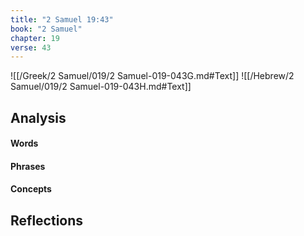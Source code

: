 ```yaml
---
title: "2 Samuel 19:43"
book: "2 Samuel"
chapter: 19
verse: 43
---
```

![[/Greek/2 Samuel/019/2 Samuel-019-043G.md#Text]]
![[/Hebrew/2 Samuel/019/2 Samuel-019-043H.md#Text]]

## Analysis

#### Words

#### Phrases

#### Concepts

## Reflections
